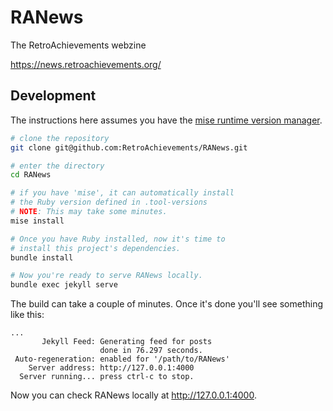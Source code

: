 # RANews

The RetroAchievements webzine

<https://news.retroachievements.org/>

## Development

The instructions here assumes you have the [mise runtime version manager](https://mise.jdx.dev/).

```bash
# clone the repository
git clone git@github.com:RetroAchievements/RANews.git

# enter the directory
cd RANews

# if you have 'mise', it can automatically install
# the Ruby version defined in .tool-versions
# NOTE: This may take some minutes.
mise install

# Once you have Ruby installed, now it's time to
# install this project's dependencies.
bundle install

# Now you're ready to serve RANews locally.
bundle exec jekyll serve
```

The build can take a couple of minutes. Once it's done you'll see something like
this:

```
...
       Jekyll Feed: Generating feed for posts
                    done in 76.297 seconds.
 Auto-regeneration: enabled for '/path/to/RANews'
    Server address: http://127.0.0.1:4000
  Server running... press ctrl-c to stop.
```

Now you can check RANews locally at <http://127.0.0.1:4000>.
